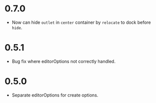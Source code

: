 # 0.7.0
- Now can hide `outlet` in `center` container by `relocate` to dock before `hide`.

# 0.5.1
- Bug fix where editorOptions not correctly handled.

# 0.5.0
- Separate editorOptions for create options.
